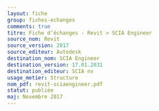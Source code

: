 ```yaml
---
layout: fiche
group: fiches-echanges
comments: true
titre: Fiche d’échanges - Revit > SCIA Engineer
source_nom: Revit
source_version: 2017
source_editeur: Autodesk
destination_nom: SCIA Engineer
destination_version: 17.01.2031
destination_editeur: SCIA nv
usage_metier: Structure
nom_pdf: revit-sciaengineer.pdf
statut: publiée  
maj: Novembre 2017
---
```

